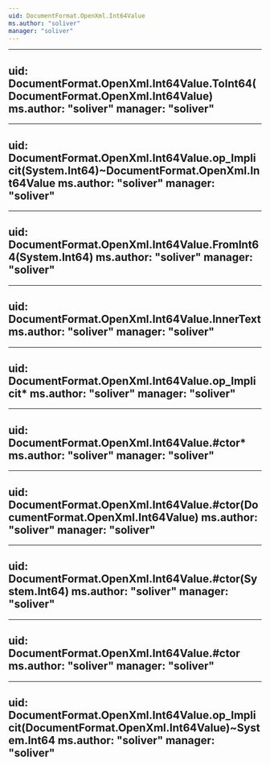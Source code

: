 ```yaml
---
uid: DocumentFormat.OpenXml.Int64Value
ms.author: "soliver"
manager: "soliver"
---
```


---
uid: DocumentFormat.OpenXml.Int64Value.ToInt64(DocumentFormat.OpenXml.Int64Value)
ms.author: "soliver"
manager: "soliver"
---

---
uid: DocumentFormat.OpenXml.Int64Value.op_Implicit(System.Int64)~DocumentFormat.OpenXml.Int64Value
ms.author: "soliver"
manager: "soliver"
---

---
uid: DocumentFormat.OpenXml.Int64Value.FromInt64(System.Int64)
ms.author: "soliver"
manager: "soliver"
---

---
uid: DocumentFormat.OpenXml.Int64Value.InnerText
ms.author: "soliver"
manager: "soliver"
---

---
uid: DocumentFormat.OpenXml.Int64Value.op_Implicit*
ms.author: "soliver"
manager: "soliver"
---

---
uid: DocumentFormat.OpenXml.Int64Value.#ctor*
ms.author: "soliver"
manager: "soliver"
---

---
uid: DocumentFormat.OpenXml.Int64Value.#ctor(DocumentFormat.OpenXml.Int64Value)
ms.author: "soliver"
manager: "soliver"
---

---
uid: DocumentFormat.OpenXml.Int64Value.#ctor(System.Int64)
ms.author: "soliver"
manager: "soliver"
---

---
uid: DocumentFormat.OpenXml.Int64Value.#ctor
ms.author: "soliver"
manager: "soliver"
---

---
uid: DocumentFormat.OpenXml.Int64Value.op_Implicit(DocumentFormat.OpenXml.Int64Value)~System.Int64
ms.author: "soliver"
manager: "soliver"
---

